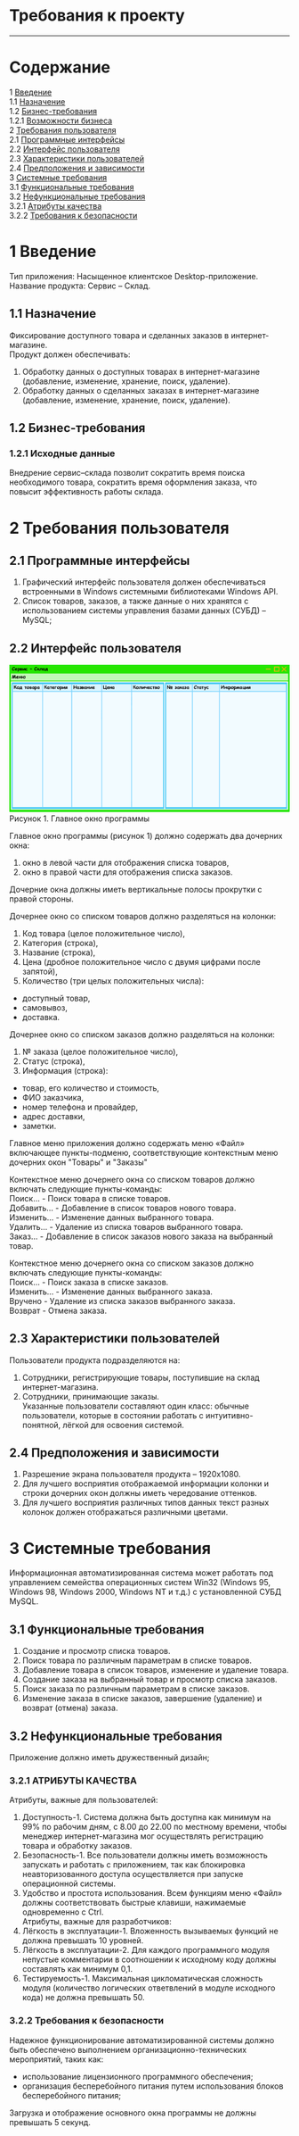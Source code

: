 # Требования к проекту
---

# Содержание
1 [Введение](#intro)  
1.1 [Назначение](#appointment)  
1.2 [Бизнес-требования](#business_requirements)  
1.2.1 [Возможности бизнеса](#business_opportunities)  
2 [Требования пользователя](#user_requirements)  
2.1 [Программные интерфейсы](#software_interfaces)  
2.2 [Интерфейс пользователя](#user_interface)  
2.3 [Характеристики пользователей](#user_specifications)  
2.4 [Предположения и зависимости](#assumptions_and_dependencies)  
3 [Системные требования](#system_requirements)  
3.1 [Функциональные требования](#functional_requirements)  
3.2 [Нефункциональные требования](#non-functional_requirements)  
3.2.1 [Атрибуты качества](#quality_attributes)  
3.2.2 [Требования к безопасности](#security_requirements)  

<a name="intro"/>

# 1 Введение

Тип приложения: Насыщенное клиентское Desktop-приложение.  
Название продукта: Сервис – Склад.

<a name="appointment"/>

## 1.1 Назначение
Фиксирование доступного товара и сделанных заказов в интернет-магазине.  
Продукт должен обеспечивать:  
1) Обработку данных о доступных товарах в интернет-магазине (добавление, изменение, хранение, поиск, удаление).  
2) Обработку данных о сделанных заказах в интернет-магазине (добавление, изменение, хранение, поиск, удаление).

<a name="business_requirements"/>

## 1.2 Бизнес-требования

<a name="business_opportunities"/>

### 1.2.1 Исходные данные
Внедрение сервис–склада позволит сократить время поиска необходимого товара, сократить время оформления заказа, что повысит эффективность работы склада.

<a name="user_requirements"/>

# 2 Требования пользователя

<a name="software_interfaces"/>

## 2.1 Программные интерфейсы

1. Графический интерфейс пользователя должен обеспечиваться встроенными в Windows системными библиотеками Windows API.
2. Список товаров, заказов, а также данные о них хранятся с использованием системы управления базами данных (СУБД) – MySQL;

<a name="user_interface"/>

## 2.2 Интерфейс пользователя
 
![Главное окно программы](/Images/MainForm.png)  
Рисунок 1. Главное окно программы

Главное окно программы (рисунок 1) должно содержать два дочерних окна:  
1. окно в левой части для отображения списка товаров,  
2. окно в правой части для отображения списка заказов.  

Дочерние окна должны иметь вертикальные полосы прокрутки с правой стороны.  

Дочернее окно со списком товаров должно разделяться на колонки:  
1. Код товара (целое положительное число),  
2. Категория (строка),  
3. Название (строка),  
4. Цена (дробное положительное число с двумя цифрами после запятой),  
5. Количество (три целых положительных числа):  
- доступный товар,  
- самовывоз,  
- доставка.

Дочернее окно со списком заказов должно разделяться на колонки:  
1. № заказа (целое положительное число),  
2. Статус (строка),  
3. Информация (строка):  
- товар, его количество и стоимость,  
- ФИО заказчика,  
- номер телефона и провайдер,  
- адрес доставки,  
- заметки.

Главное меню приложения должно содержать меню «Файл» включающее пункты-подменю, соответствующие контекстным меню дочерних окон "Товары" и "Заказы"

Контекстное меню дочернего окна со списком товаров должно включать следующие пункты-команды:  
Поиск…		- Поиск товара в списке товаров.  
Добавить…	- Добавление в список товаров нового товара.  
Изменить…	- Изменение данных выбранного товара.  
Удалить…	- Удаление из списка товаров выбранного товара.  
Заказ…		- Добавление в список заказов нового заказа на выбранный товар.

Контекстное меню дочернего окна со списком заказов должно включать следующие пункты-команды:  
Поиск…		- Поиск заказа в списке заказов.  
Изменить…	- Изменение данных выбранного заказа.  
Вручено		- Удаление из списка заказов выбранного заказа.  
Возврат		- Отмена заказа.

<a name="user_specifications"/>

## 2.3 Характеристики пользователей
Пользователи продукта подразделяются на:  
1. Сотрудники, регистрирующие товары, поступившие на склад интернет-магазина.  
2. Сотрудники, принимающие заказы.  
Указанные пользователи составляют один класс: обычные пользователи, которые в состоянии работать с интуитивно-понятной, лёгкой для освоения системой.

<a name="assumptions_and_dependencies"/>

## 2.4 Предположения и зависимости
1. Разрешение экрана пользователя продукта – 1920x1080.  
2. Для лучшего восприятия отображаемой информации колонки и строки дочерних окон должны иметь чередование оттенков.  
3. Для лучшего восприятия различных типов данных текст разных колонок должен отображаться различными цветами.

<a name="system_requirements"/>

# 3 Системные требования
Информационная автоматизированная система может работать под управлением семейства операционных систем Win32 (Windows 95, Windows 98, Windows 2000, Windows NT и т.д.) с установленной СУБД MySQL.

<a name="functional_requirements"/>

## 3.1 Функциональные требования
1. Создание и просмотр списка товаров.  
2. Поиск товара по различным параметрам в списке товаров.  
3. Добавление товара в список товаров, изменение и удаление товара.  
4. Создание заказа на выбранный товар и просмотр списка заказов.  
5. Поиск заказа по различным параметрам в списке заказов.  
6. Изменение заказа в списке заказов, завершение (удаление) и возврат (отмена) заказа.

<a name="non-functional_requirements"/>

## 3.2 Нефункциональные требования
Приложение должно иметь дружественный дизайн;

<a name="quality_attributes"/>

### 3.2.1 АТРИБУТЫ КАЧЕСТВА
Атрибуты, важные для пользователей:  
1. Доступность-1. Система должна быть доступна как минимум на 99% по рабочим дням, с 8.00 до 22.00 по местному времени, чтобы менеджер интернет-магазина мог осуществлять регистрацию товара и обработку заказов.  
2. Безопасность-1. Все пользователи должны иметь возможность запускать и работать с приложением, так как блокировка неавторизованного доступа осуществляется при запуске операционной системы.  
3. Удобство и простота использования. Всем функциям меню «Файл» должны соответствовать быстрые клавиши, нажимаемые одновременно с Ctrl.  
Атрибуты, важные для разработчиков:  
1. Лёгкость в эксплуатации-1. Вложенность вызываемых функций не должна превышать 10 уровней.  
2. Лёгкость в эксплуатации-2. Для каждого программного модуля непустые комментарии в соотношении к исходному коду должны составлять как минимум 0,1.  
3. Тестируемость-1. Максимальная цикломатическая сложность модуля (количество логических ответвлений в модуле исходного кода) не должна превышать 50.

<a name="security_requirements"/>

### 3.2.2 Требования к безопасности
Надежное функционирование автоматизированной системы должно быть обеспечено выполнением организационно-технических мероприятий, таких как:
- использование лицензионного программного обеспечения;
- организация бесперебойного питания путем использования блоков бесперебойного питания;

Загрузка и отображение основного окна программы не должны превышать 5 секунд.

